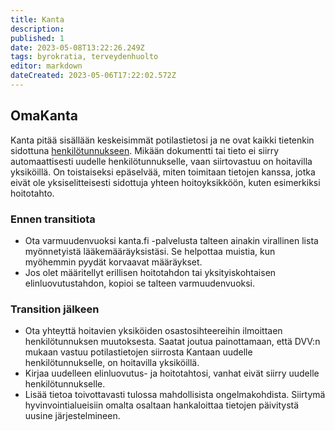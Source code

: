 ```yaml
---
title: Kanta
description: 
published: 1
date: 2023-05-08T13:22:26.249Z
tags: byrokratia, terveydenhuolto
editor: markdown
dateCreated: 2023-05-06T17:22:02.572Z
---
```


## OmaKanta
Kanta pitää sisällään keskeisimmät potilastietosi ja ne ovat kaikki tietenkin sidottuna [henkilötunnukseen](/byrokratia/henkilotunnus). Mikään dokumentti tai tieto ei siirry automaattisesti uudelle henkilötunnukselle, vaan siirtovastuu on hoitavilla yksiköillä. On toistaiseksi epäselvää, miten toimitaan tietojen kanssa, jotka eivät ole yksiselitteisesti sidottuja yhteen hoitoyksikköön, kuten esimerkiksi hoitotahto.

### Ennen transitiota
- Ota varmuudenvuoksi kanta.fi -palvelusta talteen ainakin virallinen lista myönnetyistä lääkemääräyksistäsi. Se helpottaa muistia, kun myöhemmin pyydät korvaavat määräykset.
- Jos olet määritellyt erillisen hoitotahdon tai yksityiskohtaisen elinluovutustahdon, kopioi se talteen varmuudenvuoksi.

### Transition jälkeen
- Ota yhteyttä hoitavien yksiköiden osastosihteereihin ilmoittaen henkilötunnuksen muutoksesta. Saatat joutua painottamaan, että DVV:n mukaan vastuu potilastietojen siirrosta Kantaan uudelle henkilötunnukselle, on hoitavilla yksiköillä.
- Kirjaa uudelleen elinluovutus- ja hoitotahtosi, vanhat eivät siirry uudelle henkilötunnukselle.
- Lisää tietoa toivottavasti tulossa mahdollisista ongelmakohdista. Siirtymä hyvinvointialueisiin omalta osaltaan hankaloittaa tietojen päivitystä uusine järjestelmineen.